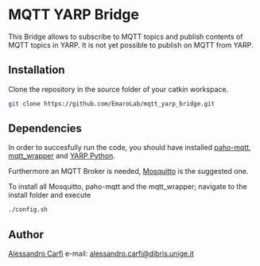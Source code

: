 # MQTT YARP Bridge

This Bridge allows to subscribe to MQTT topics and publish contents of MQTT topics in YARP. It is not yet possible to publish on MQTT from YARP.

## Installation

Clone the repository in the source folder of your catkin workspace.

```bash
git clone https://github.com/EmaroLab/mqtt_yarp_bridge.git
```

## Dependencies

In order to succesfully run the code, you should have installed [paho-mqtt](https://pypi.python.org/pypi/paho-mqtt/1.1), [mqtt_wrapper](https://pypi.org/project/mqtt-wrapper/#description) and [YARP Python](http://wiki.icub.org/wiki/YARP).

Furthermore an MQTT Broker is needed, [Mosquitto](https://mosquitto.org/documentation/) is the suggested one.

To install all Mosquitto, paho-mqtt and the mqtt_wrapper; navigate to the install folder and execute

```bash
./config.sh
```

## Author

[Alessandro Carfì](https://github.com/ACarfi) e-mail: alessandro.carfi@dibris.unige.it